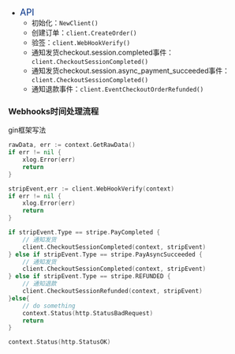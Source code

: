 * <font color='#003087' size='4'>API</font>
    * 初始化：`NewClient()`
    * 创建订单：`client.CreateOrder()`
    * 验签：`client.WebHookVerify()`
    * 通知发货checkout.session.completed事件：`client.CheckoutSessionCompleted()`
    * 通知发货checkout.session.async_payment_succeeded事件：`client.CheckoutSessionCompleted()`
    * 通知退款事件：`client.EventCheckoutOrderRefunded()`
### Webhooks时间处理流程

gin框架写法
```go
rawData, err := context.GetRawData()
if err != nil {
	xlog.Error(err)
    return
}

stripEvent,err := client.WebHookVerify(context)
if err != nil {
    xlog.Error(err)
    return
}

if stripEvent.Type == stripe.PayCompleted {
    // 通知发货
    client.CheckoutSessionCompleted(context, stripEvent)
} else if stripEvent.Type == stripe.PayAsyncSucceeded {
    // 通知发货
    client.CheckoutSessionCompleted(context, stripEvent)
} else if stripEvent.Type == stripe.REFUNDED {
    // 通知退款
    client.CheckoutSessionRefunded(context, stripEvent)
}else{
    // do something
    context.Status(http.StatusBadRequest)
    return
}

context.Status(http.StatusOK)
```